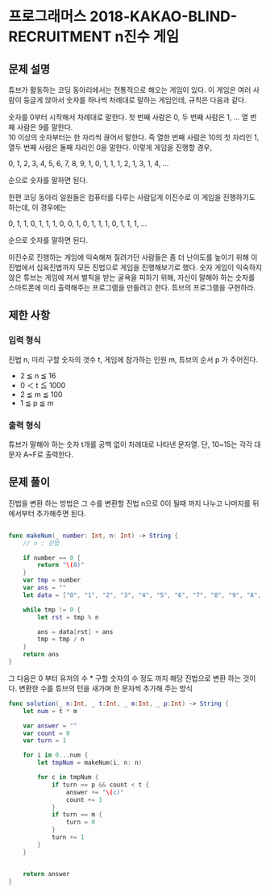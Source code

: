 # 프로그래머스 2018-KAKAO-BLIND-RECRUITMENT n진수 게임

## 문제 설명

튜브가 활동하는 코딩 동아리에서는 전통적으로 해오는 게임이 있다. 이 게임은 여러 사람이 둥글게 앉아서 숫자를 하나씩 차례대로 말하는 게임인데, 규칙은 다음과 같다.

숫자를 0부터 시작해서 차례대로 말한다. 첫 번째 사람은 0, 두 번째 사람은 1, … 열 번째 사람은 9를 말한다.  
10 이상의 숫자부터는 한 자리씩 끊어서 말한다. 즉 열한 번째 사람은 10의 첫 자리인 1, 열두 번째 사람은 둘째 자리인 0을 말한다.
이렇게 게임을 진행할 경우,

0, 1, 2, 3, 4, 5, 6, 7, 8, 9, 1, 0, 1, 1, 1, 2, 1, 3, 1, 4, …

순으로 숫자를 말하면 된다.

한편 코딩 동아리 일원들은 컴퓨터를 다루는 사람답게 이진수로 이 게임을 진행하기도 하는데, 이 경우에는

0, 1, 1, 0, 1, 1, 1, 0, 0, 1, 0, 1, 1, 1, 0, 1, 1, 1, …

순으로 숫자를 말하면 된다.

이진수로 진행하는 게임에 익숙해져 질려가던 사람들은 좀 더 난이도를 높이기 위해 이진법에서 십육진법까지 모든 진법으로 게임을 진행해보기로 했다. 숫자 게임이 익숙하지 않은 튜브는 게임에 져서 벌칙을 받는 굴욕을 피하기 위해, 자신이 말해야 하는 숫자를 스마트폰에 미리 출력해주는 프로그램을 만들려고 한다. 튜브의 프로그램을 구현하라.

## 제한 사항

### 입력 형식

진법 n, 미리 구할 숫자의 갯수 t, 게임에 참가하는 인원 m, 튜브의 순서 p 가 주어진다.

- 2 ≦ n ≦ 16
- 0 ＜ t ≦ 1000
- 2 ≦ m ≦ 100
- 1 ≦ p ≦ m

### 출력 형식

튜브가 말해야 하는 숫자 t개를 공백 없이 차례대로 나타낸 문자열. 단, 10~15는 각각 대문자 A~F로 출력한다.

## 문제 풀이

진법을 변환 하는 방법은 그 수를 변환할 진법 n으로 0이 될때 까지 나누고 나머지를 뒤에서부터 추가해주면 된다.

```swift

func makeNum(_ number: Int, n: Int) -> String {
    // n : 진법

    if number == 0 {
        return "\(0)"
    }
    var tmp = number
    var ans = ""
    let data = ["0", "1", "2", "3", "4", "5", "6", "7", "8", "9", "A", "B", "C", "D", "E", "F"]

    while tmp != 0 {
        let rst = tmp % n

        ans = data[rst] + ans
        tmp = tmp / n
    }
    return ans
}
```

그 다음은 0 부터 유저의 수 \* 구할 숫자의 수 정도 까지 해당 진법으로 변환 하는 것이다.
변환한 수를 튜브의 턴을 새가며 한 문자씩 추가해 주는 방식

```swift
func solution(_ n:Int, _ t:Int, _ m:Int, _ p:Int) -> String {
    let num = t * m

    var answer = ""
    var count = 0
    var turn = 1

    for i in 0...num {
        let tmpNum = makeNum(i, n: n)

        for c in tmpNum {
            if turn == p && count < t {
                answer += "\(c)"
                count += 1
            }
            if turn == m {
                turn = 0
            }
            turn += 1
        }
    }


    return answer
}
```
